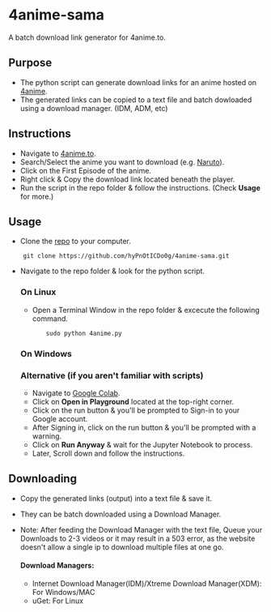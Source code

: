 # 4anime-sama
A batch download link generator for 4anime.to.


## Purpose

* The python script can generate download links for an anime hosted on [4anime](https://4anime.to/).
* The generated links can be copied to a text file and batch dowloaded using a download manager. (IDM, ADM, etc)

## Instructions
* Navigate to [4anime.to](https://4anime.to/).
* Search/Select the anime you want to download (e.g. [Naruto](https://4anime.to/anime/naruto)).
* Click on the First Episode of the anime.
* Right click & Copy the download link located beneath the player.
* Run the script in the repo folder & follow the instructions. (Check **Usage** for more.)

## Usage

* Clone the [repo](https://github.com/hyPnOtICDo0g/4anime-sama) to your computer.
```
    git clone https://github.com/hyPnOtICDo0g/4anime-sama.git
```  
* Navigate to the repo folder & look for the python script.

    ### On Linux
    * Open a Terminal Window in the repo folder & excecute the following command.
    ```
           sudo python 4anime.py
    ```
    ### On Windows
    
    
    
    ### Alternative (if you aren't familiar with scripts)
    * Navigate to [Google Colab](https://colab.research.google.com/drive/1q56pQDS7m4LmQESZju9hy8qOqu6C8-c2).
    * Click on **Open in Playground** located at the top-right corner.
    * Click on the run button & you'll be prompted to Sign-in to your Google account.
    * After Signing in, click on the run button & you'll be prompted with a warning.
    * Click on **Run Anyway** & wait for the Jupyter Notebook to process.
    * Later, Scroll down and follow the instructions.
    
## Downloading
   * Copy the generated links (output) into a text file & save it.
   * They can be batch downloaded using a Download Manager.
   * Note: After feeding the Download Manager with the text file, Queue your Downloads to 2-3 videos or it may result in a 503 error, as the website doesn't allow a single ip to download multiple files at one go.
    
        #### Download Managers:
        * Internet Download Manager(IDM)/Xtreme Download Manager(XDM): For Windows/MAC
        * uGet: For Linux
